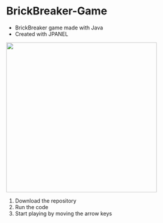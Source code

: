 # BrickBreaker-Game
* BrickBreaker game made with Java
* Created with JPANEL

<img src="https://github.com/pacellidomonic/BrickBreaker-Game/assets/63662881/44188c8c-025a-4cb2-8081-a86c88b589c9" width="400"/>


1. Download the repository
2. Run the code
3. Start playing by moving the arrow keys
